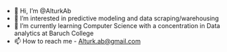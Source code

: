 - 👋 Hi, I’m @AlturkAb
- 👀 I’m interested in predictive modeling and data scraping/warehousing
- 🌱 I’m currently learning Computer Science with a concentration in Data analytics at Baruch College
- 📫 How to reach me - Alturk.ab@gmail.com

<!---
AlturkAb/AlturkAb is a ✨ special ✨ repository because its `README.md` (this file) appears on your GitHub profile.
You can click the Preview link to take a look at your changes.
--->
